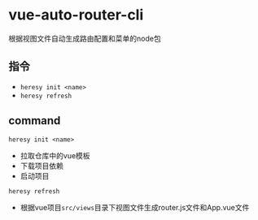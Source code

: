 # vue-auto-router-cli
根据视图文件自动生成路由配置和菜单的node包

## 指令
  - `heresy init <name>`
  - `heresy refresh`
  
## command
`heresy init <name>`
  - 拉取仓库中的vue模板
  - 下载项目依赖
  - 启动项目
  
 `heresy refresh`
  - 根据vue项目`src/views`目录下视图文件生成router.js文件和App.vue文件
